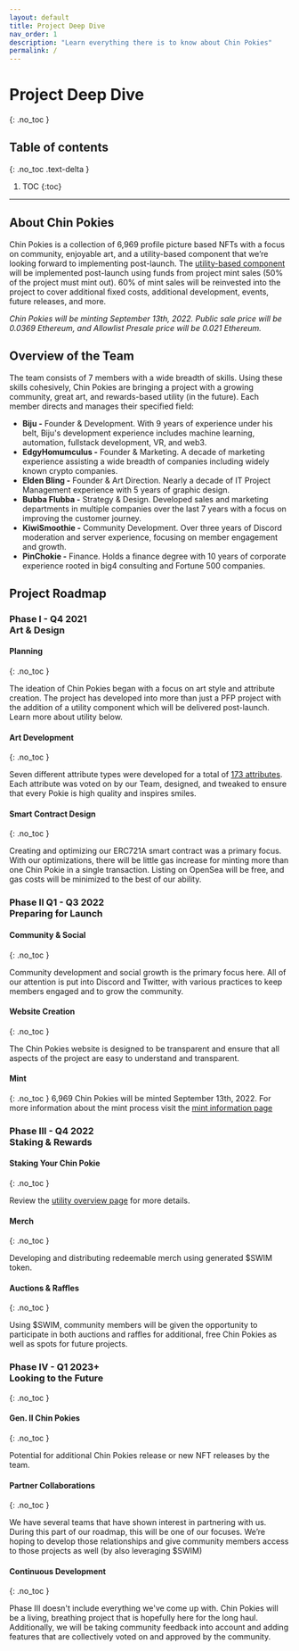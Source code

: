 ```yaml
---
layout: default
title: Project Deep Dive
nav_order: 1
description: "Learn everything there is to know about Chin Pokies"
permalink: /
---
```

# Project Deep Dive
{: .no_toc }

## Table of contents
{: .no_toc .text-delta }

1. TOC
{:toc}
---

## About Chin Pokies

Chin Pokies is a collection of 6,969 profile picture based NFTs with a focus on community, enjoyable art, and a utility-based component that we’re looking forward to implementing post-launch. 
The [utility-based component](/utility) will be implemented post-launch using funds from project mint sales (50% of the project must mint out). 60% of mint sales will be reinvested into the project to cover additional fixed costs, additional development, events, future releases, and more. 

*Chin Pokies will be minting September 13th, 2022. Public sale price will be 0.0369 Ethereum, and Allowlist Presale price will be 0.021 Ethereum.*

## Overview of the Team

The team consists of 7 members with a wide breadth of skills. Using these skills cohesively, Chin Pokies are bringing a project with a growing community, great art, and rewards-based utility (in the future). Each member directs and manages their specified field:

- **Biju -** Founder & Development. With 9 years of experience under his belt, Biju's development experience includes machine learning, automation, fullstack development, VR, and web3.
- **EdgyHomumculus -** Founder & Marketing. A decade of marketing experience assisting a wide breadth of companies including widely known crypto companies.
- **Elden Bling -** Founder & Art Direction. Nearly a decade of IT Project Management experience with 5 years of graphic design.
- **Bubba Flubba -** Strategy & Design. Developed sales and marketing departments in multiple companies over the last 7 years with a focus on improving the customer journey. 
- **KiwiSmoothie -** Community Development. Over three years of Discord moderation and server experience, focusing on member engagement and growth.
- **PinChokie -** Finance. Holds a finance degree with 10 years of corporate experience rooted in big4 consulting and Fortune 500 companies.

## Project Roadmap
### Phase I - Q4 2021<br>Art & Design
#### **Planning**
{: .no_toc }

The ideation of Chin Pokies began with a focus on art style and attribute creation. The project has developed into more than just a PFP project with the addition of a utility component which will be delivered post-launch. Learn more about utility below. 
#### **Art Development**
{: .no_toc }

Seven different attribute types were developed for a total of [173 attributes](attribute-breakdown). Each attribute was voted on by our Team, designed, and tweaked to ensure that every Pokie is high quality and inspires smiles.
#### **Smart Contract Design**
{: .no_toc }

Creating and optimizing our ERC721A smart contract was a primary focus. With our optimizations, there will be little gas increase for minting more than one Chin Pokie in a single transaction. Listing on OpenSea will be free, and gas costs will be minimized to the best of our ability. 

### Phase II Q1 - Q3 2022<br>Preparing for Launch

#### **Community & Social**
{: .no_toc }

Community development and social growth is the primary focus here. All of our attention is put into Discord and Twitter, with various practices to keep members engaged and to grow the community.

#### **Website Creation**
{: .no_toc }

The Chin Pokies website is designed to be transparent and ensure that all aspects of the project are easy to understand and transparent. 

#### **Mint**
{: .no_toc }
6,969 Chin Pokies will be minted September 13th, 2022. For more information about the mint process visit the [mint information page](/mint-information-and-tips)
### Phase III - Q4 2022<br>Staking & Rewards

#### **Staking Your Chin Pokie**
{: .no_toc }

Review the [utility overview page](/utility) for more details. 
#### **Merch**
{: .no_toc }

Developing and distributing redeemable merch using generated $SWIM token. 
#### **Auctions & Raffles**
{: .no_toc }

Using $SWIM, community members will be given the opportunity to participate in both auctions and raffles for additional, free Chin Pokies as well as spots for future projects.
### Phase IV - Q1 2023+<br>Looking to the Future
{: .no_toc }

#### **Gen. II Chin Pokies**
{: .no_toc }

Potential for additional Chin Pokies release or new NFT releases by the team. 
#### **Partner Collaborations**
{: .no_toc }

We have several teams that have shown interest in partnering with us. During this part of our roadmap, this will be one of our focuses. We’re hoping to develop those relationships and give community members access to those projects as well (by also leveraging $SWIM)
#### **Continuous Development**
{: .no_toc }

Phase III doesn't include everything we've come up with. Chin Pokies will be a living, breathing project that is hopefully here for the long haul. Additionally, we will be taking community feedback into account and adding features that are collectively voted on and approved by the community.
